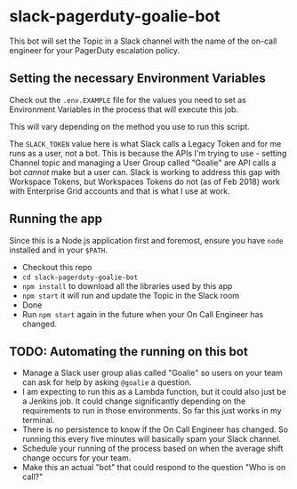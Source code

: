 # slack-pagerduty-goalie-bot

This bot will set the Topic in a Slack channel with the name of the on-call engineer for your PagerDuty escalation policy.

## Setting the necessary Environment Variables
Check out the `.env.EXAMPLE` file for the values you need to set as Environment Variables in the process that will execute this job.

This will vary depending on the method you use to run this script.

The `SLACK_TOKEN` value here is what Slack calls a Legacy Token and for me runs as a user, not a bot. This is because the APIs I'm trying to use - setting Channel topic and managing a User Group called "Goalie" are API calls a bot *cannot* make but a user can.  Slack is working to address this gap with Workspace Tokens, but Workspaces Tokens do not (as of Feb 2018) work with Enterprise Grid accounts and that is what I use at work.

## Running the app

Since this is a Node.js application first and foremost, ensure you have `node` installed and in your `$PATH`.

* Checkout this repo
* `cd slack-pagerduty-goalie-bot`
* `npm install` to download all the libraries used by this app
* `npm start` it will run and update the Topic in the Slack room
* Done
* Run `npm start` again in the future when your On Call Engineer has changed.

## TODO: Automating the running on this bot
* Manage a Slack user group alias called "Goalie" so users on your team can ask for help by asking `@goalie` a question.
* I am expecting to run this as a Lambda function, but it could also just be a Jenkins job. It could change significantly depending on the requirements to run in those environments.  So far this just works in my terminal.
* There is no persistence to know if the On Call Engineer has changed. So running this every five minutes will basically spam your Slack channel.
* Schedule your running of the process based on when the average shift change occurs for your team.
* Make this an actual "bot" that could respond to the question "Who is on call?"
